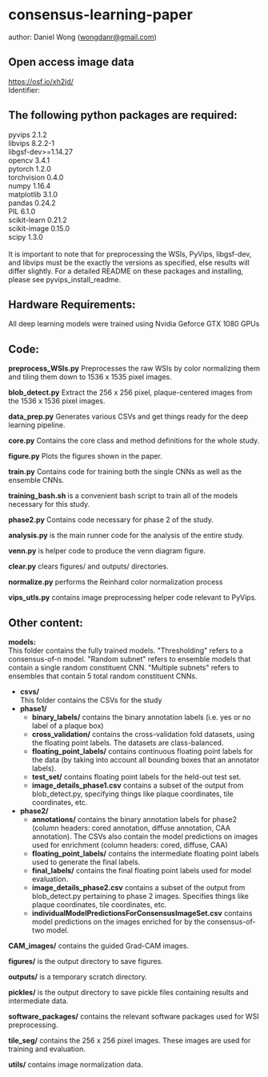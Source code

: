 # consensus-learning-paper

author: Daniel Wong (wongdanr@gmail.com)

## Open access image data
https://osf.io/xh2jd/ <br />
Identifier: 

## The following python packages are required: 
pyvips 2.1.2  <br />
libvips 8.2.2-1<br />
libgsf-dev>=1.14.27<br />
opencv 3.4.1<br />
pytorch 1.2.0<br />
torchvision 0.4.0<br />
numpy 1.16.4<br />
matplotlib 3.1.0 <br />
pandas 0.24.2<br />
PIL 6.1.0<br />
scikit-learn 0.21.2<br />
scikit-image 0.15.0<br />
scipy 1.3.0<br />
<br />
It is important to note that for preprocessing the WSIs, PyVips, libgsf-dev, and libvips must be the exactly the versions as specified, else results will differ slightly. For a detailed README on these packages and installing, please see pyvips_install_readme. 

## Hardware Requirements:
All deep learning models were trained using Nvidia Geforce GTX 1080 GPUs

## Code:

**preprocess_WSIs.py** Preprocesses the raw WSIs by color normalizing them and tiling them down to 1536 x 1535 pixel images.<br />

**blob_detect.py** Extract the 256 x 256 pixel, plaque-centered images from the 1536 x 1536 pixel images.<br />

**data_prep.py** Generates various CSVs and get things ready for the deep learning pipeline.<br /> 

**core.py** Contains the core class and method definitions for the whole study.<br />

**figure.py** Plots the figures shown in the paper.<br />

**train.py** Contains code for training both the single CNNs as well as the ensemble CNNs.<br />

**training_bash.sh** is a convenient bash script to train all of the models necessary for this study.<br />

**phase2.py** Contains code necessary for phase 2 of the study.<br />

**analysis.py** is the main runner code for the analysis of the entire study. <br />

**venn.py** is helper code to produce the venn diagram figure.<br />

**clear.py** clears figures/ and outputs/ directories.<br />

**normalize.py** performs the Reinhard color normalization process <br />

**vips_utls.py** contains image preprocessing helper code relevant to PyVips.

## Other content: 
**models:**<br />
This folder contains the fully trained models. "Thresholding" refers to a consensus-of-n model. "Random subnet" refers to ensemble models that contain a single random constituent CNN. "Multiple subnets" refers to ensembles that contain 5 total random constituent CNNs. <br />

* **csvs/**<br />
This folder contains the CSVs for the study <br />
*	**phase1/**<br />
    *    **binary_labels/** contains the binary annotation labels (i.e. yes or no label of a plaque box)<br />
    *    **cross_validation/** contains the cross-validation fold datasets, using the floating point labels. The datasets are class-balanced.<br />
    *    **floating_point_labels/** contains continuous floating point labels for the data (by taking into account all bounding boxes that an annotator labels).<br />
    *    **test_set/** contains floating point labels for the held-out test set.<br /> 
    *    **image_details_phase1.csv** contains a subset of the output from blob_detect.py, specifying things like plaque coordinates, tile coordinates, etc.<br /> 
*	**phase2/**<br />
    *    **annotations/** contains the binary annotation labels for phase2 (column headers: cored annotation, diffuse annotation, CAA annotation). The CSVs also contain the model predictions on images used for enrichment (column headers: cored, diffuse, CAA)<br />
    *    **floating_point_labels/** contains the intermediate floating point labels used to generate the final labels.<br />
    *    **final_labels/** contains the final floating point labels used for model evaluation.<br />
    *    **image_details_phase2.csv** contains a subset of the output from blob_detect.py pertaining to phase 2 images. Specifies things like plaque coordinates, tile coordinates, etc.<br />
    *    **individualModelPredictionsForConsensusImageSet.csv** contains model predictions on the images enriched for by the consensus-of-two model.<br />

**CAM_images/** contains the guided Grad-CAM images. <br /> 

**figures/** is the output directory to save figures. <br /> 

**outputs/** is a temporary scratch directory. <br /> 

**pickles/** is the output directory to save pickle files containing results and intermediate data. <br /> 

**software_packages/** contains the relevant software packages used for WSI preprocessing. <br /> 

**tile_seg/** contains the 256 x 256 pixel images. These images are used for training and evaluation. <br /> 

**utils/** contains image normalization data. <br /> 



